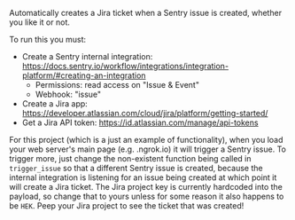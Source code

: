 Automatically creates a Jira ticket when a Sentry issue is created, whether you like it or not.

To run this you must:

* Create a Sentry internal integration: https://docs.sentry.io/workflow/integrations/integration-platform/#creating-an-integration
	* Permissions: read access on "Issue & Event"
	* Webhook: "issue"
* Create a Jira app: https://developer.atlassian.com/cloud/jira/platform/getting-started/
* Get a Jira API token: https://id.atlassian.com/manage/api-tokens

For this project (which is a just an example of functionality), when you load your web server's main page (e.g. <your-subdomain>.ngrok.io) it will trigger
a Sentry issue. To trigger more, just change the non-existent function being called in `trigger_issue` so that 
a different Sentry issue is created, because the internal integration is listening for an issue being created at which point it will create
a Jira ticket. The Jira project key is currently hardcoded into the payload, so change that to yours unless for some reason it also happens to be `HEK`.
Peep your Jira project to see the ticket that was created!